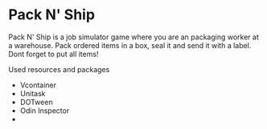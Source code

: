 # Pack N' Ship
Pack N' Ship is a job simulator game where you are an packaging worker at a warehouse. Pack ordered items in a box, seal it and send it with a label. Dont forget to put all items!

Used resources and packages
* Vcontainer 
* Unitask
* DOTween
* Odin Inspector
* 
